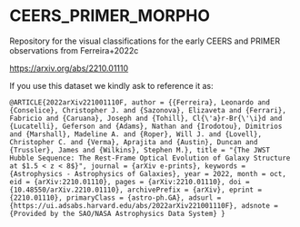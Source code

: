 # CEERS_PRIMER_MORPHO
Repository for the visual classifications for the early CEERS and PRIMER observations from Ferreira+2022c

https://arxiv.org/abs/2210.01110

If you use this dataset we kindly ask to reference it as:

`@ARTICLE{2022arXiv221001110F,
       author = {{Ferreira}, Leonardo and {Conselice}, Christopher J. and {Sazonova}, Elizaveta and {Ferrari}, Fabricio and {Caruana}, Joseph and {Tohill}, Cl{\'a}r-Br{\'\i}d and {Lucatelli}, Geferson and {Adams}, Nathan and {Irodotou}, Dimitrios and {Marshall}, Madeline A. and {Roper}, Will J. and {Lovell}, Christopher C. and {Verma}, Aprajita and {Austin}, Duncan and {Trussler}, James and {Wilkins}, Stephen M.},
        title = "{The JWST Hubble Sequence: The Rest-Frame Optical Evolution of Galaxy Structure at $1.5 < z < 8$}",
      journal = {arXiv e-prints},
     keywords = {Astrophysics - Astrophysics of Galaxies},
         year = 2022,
        month = oct,
          eid = {arXiv:2210.01110},
        pages = {arXiv:2210.01110},
          doi = {10.48550/arXiv.2210.01110},
archivePrefix = {arXiv},
       eprint = {2210.01110},
 primaryClass = {astro-ph.GA},
       adsurl = {https://ui.adsabs.harvard.edu/abs/2022arXiv221001110F},
      adsnote = {Provided by the SAO/NASA Astrophysics Data System}
}
`
